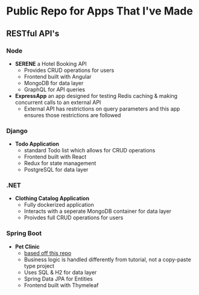 # Public Repo for Apps That I've Made

## RESTful API's

### Node

- **SERENE** a Hotel Booking API
  - Provides CRUD operations for users
  - Frontend built with Angular
  - MongoDB for data layer
  - GraphQL for API queries
- **ExpressApp** an app designed for testing Redis caching & making concurrent calls to an external API
  - External API has restrictions on query parameters and this app ensures those restrictions are followed

### Django

- **Todo Application**
  - standard Todo list which allows for CRUD operations
  - Frontend built with React
  - Redux for state management
  - PostgreSQL for data layer

### .NET

- **Clothing Catalog Application**
  - Fully dockerized application
  - Interacts with a seperate MongoDB container for data layer
  - Proivdes full CRUD operations for users

### Spring Boot

- **Pet Clinic**
  - [based off this repo](https://github.com/spring-projects/spring-petclinic.git)
  - Business logic is handled differently from tutorial, not a copy-paste type project
  - Uses SQL & H2 for data layer
  - Spring Data JPA for Entities
  - Frontend built with Thymeleaf
